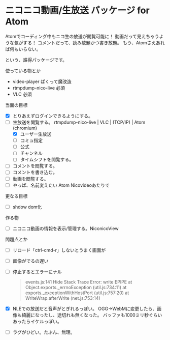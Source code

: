 # ニコニコ動画/生放送 パッケージ for Atom

Atomでコーディング中もニコ生の放送が閲覧可能に！
動画だって見えちゃうような気がする！
コメントだって、読み放題かつ書き放題。
もう、Atomさえあれば何もいらない。

という、誰得パッケージです。

使っている物とか

* video-player ぱくって魔改造
* rtmpdump-nico-live 必須
* VLC 必須

当面の目標

* [x] とりあえずログインできるようにする。
* [ ] 生放送を閲覧する。
    rtmpdump-nico-live | VLC | (TCP/IP) | Atom (chromium)
    * [x] ユーザー生放送
    * [ ] コミュ指定
    * [ ] 公式
    * [ ] チャンネル
    * [ ] タイムシフトを閲覧する。
* [ ] コメントを閲覧する。
* [ ] コメントを書き込む。
* [ ] 動画を閲覧する。
* [ ] やっぱ、名前変えたい Atom Nicovideoあたりで

更なる目標

* [ ] shdow dom化

作る物

* [ ] ニコニコ動画の情報を表示/管理する。NiconicoView

問題点とか

* [ ] リロード「ctrl-cmd-r」しないとうまく画面が
* [ ] 画像がでるの遅い
* [ ] 停止するとエラーにナル

    > events.js:141
    > Hide Stack Trace
    > Error: write EPIPE
    >   at Object.exports._errnoException (util.js:734:11)
    >   at exports._exceptionWithHostPort (util.js:757:20)
    >   at WriteWrap.afterWrite (net.js:753:14)

* [x] NLEでの放送だと音声がとぎれるっぽい。
    OGG->WebMに変更したら、画像も綺麗になったし、途切れも無くなった。
    バッファも1000ミリ秒ぐらいあったらイケルっぽい。
* [ ] ラグがひどい。たぶん、無理。
